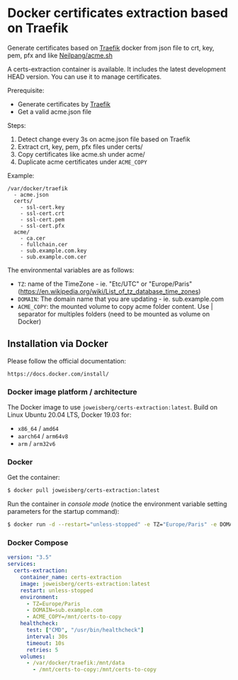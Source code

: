 # Docker certificates extraction based on Traefik

Generate certificates based on [Traefik](https://docs.traefik.io/) docker from json file to crt, key, pem, pfx and like [Neilpang/acme.sh](https://github.com/acmesh-official/acme.sh)

A certs-extraction container is available. It includes the latest development HEAD version. You can use it to manage certificates.

Prerequisite:

* Generate certificates by [Traefik](https://docs.traefik.io/)
* Get a valid acme.json file

Steps:
1. Detect change every 3s on acme.json file based on Traefik
2. Extract crt, key, pem, pfx files under certs/
3. Copy certificates like acme.sh under acme/
4. Duplicate acme certificates under `ACME_COPY`

Example:

    /var/docker/traefik
      - acme.json
      certs/
        - ssl-cert.key
        - ssl-cert.crt
        - ssl-cert.pem
        - ssl-cert.pfx
      acme/
        - ca.cer
        - fullchain.cer
        - sub.example.com.key
        - sub.example.com.cer

The environmental variables are as follows:
* `TZ`: name of the TimeZone - ie. "Etc/UTC" or "Europe/Paris" (https://en.wikipedia.org/wiki/List_of_tz_database_time_zones)
* `DOMAIN`: The domain name that you are updating - ie. sub.example.com
* `ACME_COPY`: the mounted volume to copy acme folder content. Use | separator for multiples folders (need to be mounted as volume on Docker)

## Installation via Docker

Please follow the official documentation:

    https://docs.docker.com/install/

### Docker image platform / architecture

The Docker image to use `joweisberg/certs-extraction:latest`.
Build on Linux Ubuntu 20.04 LTS, Docker 19.03 for:
- `x86_64` / `amd64`
- `aarch64` / `arm64v8`
- `arm` / `arm32v6`

### Docker

Get the container:
```bash
$ docker pull joweisberg/certs-extraction:latest
```

Run the container in *console mode* (notice the environment variable setting parameters for the startup command):
```bash
$ docker run -d --restart="unless-stopped" -e TZ="Europe/Paris" -e DOMAIN="sub.example.com" -v /var/docker/traefik:/mnt/data joweisberg/certs-extraction:latest
```

### Docker Compose

```yml
version: "3.5"
services:
  certs-extraction:
    container_name: certs-extraction
    image: joweisberg/certs-extraction:latest
    restart: unless-stopped
    environment:
      - TZ=Europe/Paris
      - DOMAIN=sub.example.com
      - ACME_COPY=/mnt/certs-to-copy
    healthcheck:
      test: ["CMD", "/usr/bin/healthcheck"]
      interval: 30s
      timeout: 10s
      retries: 5
    volumes:
      - /var/docker/traefik:/mnt/data
        - /mnt/certs-to-copy:/mnt/certs-to-copy
```
